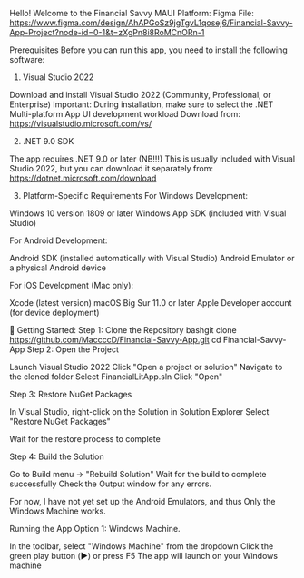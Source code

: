Hello! Welcome to the Financial Savvy MAUI Platform:
Figma File:
https://www.figma.com/design/AhAPGoSz9jgTgvL1qosej6/Financial-Savvy-App-Project?node-id=0-1&t=zXgPn8i8RoMCnORn-1

Prerequisites
Before you can run this app, you need to install the following software:
1. Visual Studio 2022

Download and install Visual Studio 2022 (Community, Professional, or Enterprise)
Important: During installation, make sure to select the .NET Multi-platform App UI development workload
Download from: https://visualstudio.microsoft.com/vs/

2. .NET 9.0 SDK

The app requires .NET 9.0 or later (NB!!!)
This is usually included with Visual Studio 2022, but you can download it separately from: https://dotnet.microsoft.com/download

3. Platform-Specific Requirements
For Windows Development:

Windows 10 version 1809 or later
Windows App SDK (included with Visual Studio)

For Android Development:

Android SDK (installed automatically with Visual Studio)
Android Emulator or a physical Android device

For iOS Development (Mac only):

Xcode (latest version)
macOS Big Sur 11.0 or later
Apple Developer account (for device deployment)

🚀 Getting Started:
Step 1: Clone the Repository
bashgit clone https://github.com/MaccccD/Financial-Savvy-App.git
cd Financial-Savvy-App
Step 2: Open the Project

Launch Visual Studio 2022
Click "Open a project or solution"
Navigate to the cloned folder
Select FinancialLitApp.sln
Click "Open"

Step 3: Restore NuGet Packages

In Visual Studio, right-click on the Solution in Solution Explorer
Select "Restore NuGet Packages"


Wait for the restore process to complete

Step 4: Build the Solution

Go to Build menu → "Rebuild Solution"
Wait for the build to complete successfully
Check the Output window for any errors.

For now, I have not yet set up the Android Emulators, and thus Only the Windows Machine works. 


Running the App
Option 1: Windows Machine.

In the toolbar, select "Windows Machine" from the dropdown
Click the green play button (▶️) or press F5
The app will launch on your Windows machine

